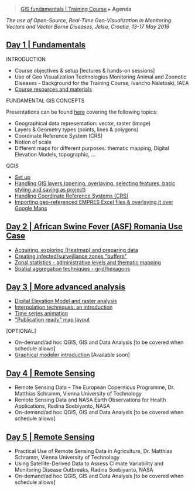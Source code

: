 > [GIS fundamentals | Training Course](agenda.md) ▸ **Agenda**

*The use of Open-Source, Real-Time Geo-Visualization in Monitoring Vectors and Vector Borne Diseases, Jelsa, Croatia, 13-17 May 2019*

## [Day 1 | Fundamentals](agenda.md)
INTRODUCTION
  * Course objectives & setup [lectures & hands-on sessions] 
  * Use of Geo Visualization Technologies Monitoring Animal and Zoonotic Diseases - Background for the Training Course, Ivancho Naletoski, IAEA
  * [Course resources and materials](resources.md)

FUNDAMENTAL GIS CONCEPTS

Presentations can be found [here](../ppt) covering the following topics:
  * Geographical data representation: vector, raster (image)
  * Layers & Geometry types (points, lines & polygons)
  * Coordinate Reference System (CRS)
  * Notion of scale
  * Different maps for different purposes: thematic mapping, Digital Elevation Models, topographic, ...

QGIS
  * [Set up](qgis-setup.md) 
  * [Handling GIS layers (opening, overlaying, selecting features, basic styling and saving as project)](handling-gis-layers.md) 
  * [Handling Coordinate Reference Systems (CRS)](handling-crs.md)
  * [Importing geo-referenced EMPRES Excel files & overlaying it over Google Maps](importing-excel.md)
  
## [Day 2 | African Swine Fever (ASF) Romania Use Case](agenda.md)
  * [Acquiring, exploring (Heatmap) and preparing data](acquiring-and-preparing.md) 
  * [Creating infected/surveillance zones "buffers"](buffers.md)
  * [Zonal statistics - administrative levels and thematic mapping](zonal-statistics-thematic-mapping.md)
  * [Spatial aggregation techniques - grid/hexagons](spatial-agg.md) 
  

## [Day 3 | More advanced analysis](agenda.md)
  * [Digital Elevation Model and raster analysis](dem-raster.md) 
  * [Interpolation techniques: an introduction](interpolation.md) 
  * [Time series animation](ts-animation.md) 
  * ["Publication ready" map layout](pub-ready.md)
  
  [OPTIONAL]
  * On-demand/ad hoc QGIS, GIS and Data Analysis [to be covered when schedule allows]
  * [Graphical modeler introduction](graph-modeler.md) [Available soon]
  
## [Day 4 | Remote Sensing](agenda.md)
  * Remote Sensing Data – The European Copernicus Programme, Dr. Matthias Schramm, Vienna University of Technology 
  * Remote Sensing Data and NASA Earth Observations for Health Applications, Radina Soebiyanto, NASA
  * On-demand/ad hoc QGIS, GIS and Data Analysis [to be covered when schedule allows]
 
## [Day 5 | Remote Sensing](agenda.md)
* Practical Use of Remote Sensing Data in Agriculture, Dr. Matthias Schramm, Vienna University of Technology 
* Using Satellite-Derived Data to Assess Climate Variability and Monitoring Disease Outbreaks, Radina Soebiyanto, NASA
* On-demand/ad hoc QGIS, GIS and Data Analysis [to be covered when schedule allows]


